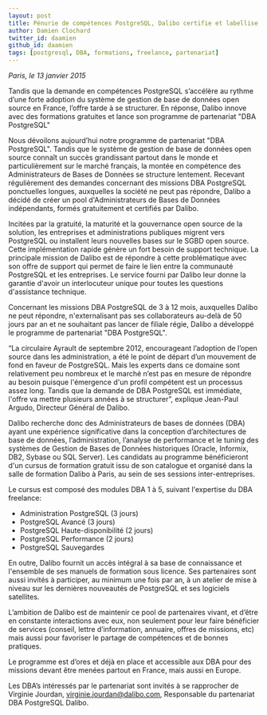 ```yaml
---
layout: post
title: Pénurie de compétences PostgreSQL, Dalibo certifie et labellise des partenaires indépendants
author: Damien Clochard
twitter_id: daamien
github_id: daamien
tags: [postgresql, DBA, formations, freelance, partenariat]
---
```


*Paris, le 13 janvier 2015*

Tandis que la demande en compétences PostgreSQL s’accélère au rythme d’une forte adoption du système de gestion de base de données open source en France, l’offre tarde à se structurer. En réponse, Dalibo innove avec des formations gratuites et lance son programme de partenariat "DBA PostgreSQL"  

<!--MORE-->

Nous dévoilons aujourd’hui notre programme de partenariat "DBA PostgreSQL". 
Tandis que le système de gestion de base de données open source connaît un succès grandissant partout dans le monde et particulièrement sur le marché français, la montée en compétence des Administrateurs de Bases de Données se structure lentement. Recevant régulièrement des demandes concernant des missions DBA PostgreSQL ponctuelles longues, auxquelles la société ne peut pas répondre, Dalibo a décidé de créer un pool d'Administrateurs de Bases de Données indépendants, formés gratuitement et certifiés par Dalibo.

Incitées par la gratuité, la maturité et la gouvernance open source de la solution, les entreprises et administrations publiques migrent vers PostgreSQL ou installent leurs nouvelles bases sur le SGBD open source. Cette implémentation rapide génère un fort besoin de support technique. La principale mission de Dalibo est de répondre à cette problématique avec son offre de support qui permet de faire le lien entre la communauté PostgreSQL et les entreprises. Le service fourni par Dalibo leur donne la garantie d'avoir un interlocuteur unique pour toutes les questions d'assistance technique.

Concernant les missions DBA PostgreSQL de 3 à 12 mois, auxquelles Dalibo ne peut répondre, n'externalisant pas ses collaborateurs au-delà de 50 jours par an et ne souhaitant pas lancer de filiale régie, Dalibo a développé le programme de partenariat "DBA PostgreSQL".

“La circulaire Ayrault de septembre 2012, encourageant l’adoption de l’open source dans les administration, a été le point de départ d’un  mouvement de fond en faveur de PostgreSQL. Mais les experts dans ce domaine sont relativement peu nombreux et le marché n’est pas en mesure de répondre au besoin puisque l'émergence d'un profil compétent est un processus assez long. Tandis que la demande de DBA PostgreSQL est immédiate, l'offre va mettre plusieurs années à se structurer”, explique Jean-Paul Argudo, Directeur Général de Dalibo.

Dalibo recherche donc des Administrateurs de bases de données (DBA) ayant une expérience significative dans la conception d’architectures de base de données, l’administration, l’analyse de performance et le tuning des systèmes de Gestion de Bases de Données historiques (Oracle, Informix, DB2, Sybase ou SQL Server).
Les candidats au programme bénéficieront d'un cursus de formation gratuit issu de son catalogue et organisé dans la salle de formation Dalibo à Paris, au sein de ses sessions inter-entreprises. 

Le cursus est composé des modules DBA 1 à 5, suivant l'expertise du DBA freelance:
  * Administration PostgreSQL (3 jours)
  * PostgreSQL Avancé (3 jours)
  * PostgreSQL Haute-disponibilité (2 jours)
  * PostgreSQL Performance (2 jours)
  * PostgreSQL Sauvegardes

En outre, Dalibo fournit un accès intégral à sa base de connaissance et l'ensemble de ses manuels de formation sous licence. Ses partenaires sont aussi invités à participer, au minimum une fois par an, à un atelier de mise à niveau sur les dernières nouveautés de PostgreSQL et ses logiciels satellites.

L’ambition de Dalibo est de maintenir ce pool de partenaires vivant, et d’être en constante interactions avec eux, non seulement pour leur faire bénéficier de services (conseil, lettre d’information, annuaire, offres de missions, etc) mais aussi pour favoriser le partage de compétences et de bonnes pratiques.

Le programme est d’ores et déjà en place et accessible aux DBA pour des missions devant être menées partout en France, mais aussi en Europe.

Les DBA’s intéressés par le partenariat sont invités à se rapprocher de Virginie Jourdan, [virginie.jourdan@dalibo.com](virginie.jourdan@dalibo.com), Responsable du partenariat DBA PostgreSQL Dalibo.
